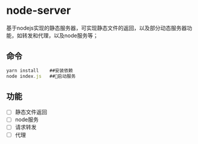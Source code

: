 # node-server
基于nodejs实现的静态服务器，可实现静态文件的返回，以及部分动态服务器功能，如转发和代理，以及node服务等；

## 命令
```js
yarn install    ##安装依赖
node index.js   ##启动服务
```

## 功能

- [ ] 静态文件返回
- [ ] node服务
- [ ] 请求转发
- [ ] 代理